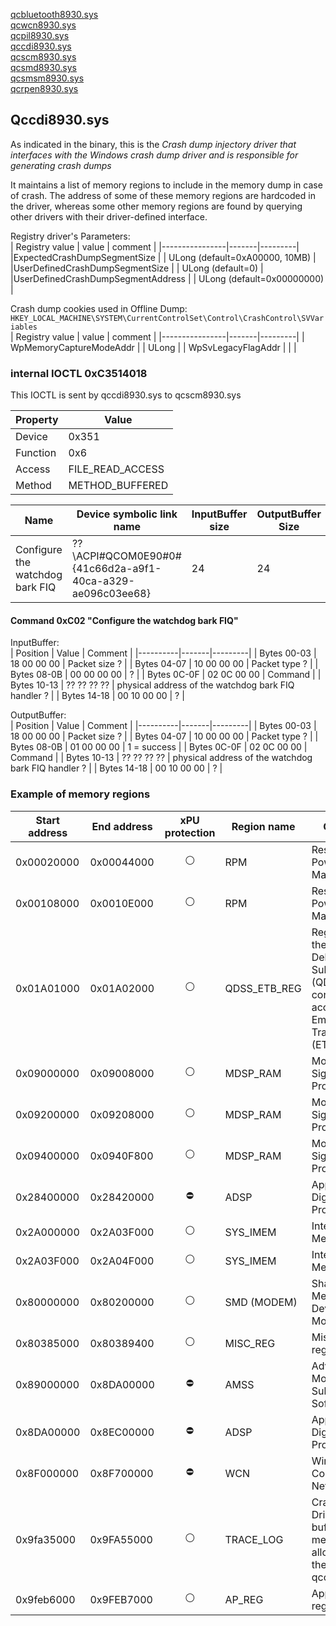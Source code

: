 [qcbluetooth8930.sys](./qcbluetooth8930.md)  
[qcwcn8930.sys](./qcwcn8930.md)  
[qcpil8930.sys](./qcpil8930.md)  
[qccdi8930.sys](#qccdi8930sys)  
[qcscm8930.sys](#qcscm8930sys)  
[qcsmd8930.sys](#qcsmd8930sys)  
[qcsmsm8930.sys](#qcsmsm8930sys)  
[qcrpen8930.sys](#qcrpen8930sys)  






## Qccdi8930.sys

As indicated in the binary, this is the _Crash dump injectory driver that interfaces with the Windows crash dump driver and is responsible for generating crash dumps_

It maintains a list of memory regions to include in the memory dump in case of crash. The address of some of these memory regions are hardcoded in the driver, whereas some other memory regions are found by querying other drivers with their driver-defined interface. 

Registry driver's Parameters:  
| Registry value | value | comment |
|----------------|-------|---------|
|ExpectedCrashDumpSegmentSize | | ULong (default=0xA00000, 10MB) |
|UserDefinedCrashDumpSegmentSize | | ULong (default=0) |
|UserDefinedCrashDumpSegmentAddress | | ULong (default=0x00000000) |

Crash dump cookies used in Offline Dump:  
`HKEY_LOCAL_MACHINE\SYSTEM\CurrentControlSet\Control\CrashControl\SVVariables`  
| Registry value | value | comment |
|----------------|-------|---------|
| WpMemoryCaptureModeAddr | | ULong | 
| WpSvLegacyFlagAddr | | |

### internal IOCTL 0xC3514018

This IOCTL is sent by qccdi8930.sys to qcscm8930.sys

| Property | Value |
|----------|-------|
| Device | 0x351 |
| Function | 0x6 |
| Access | FILE_READ_ACCESS |
| Method | METHOD_BUFFERED |


| Name | Device symbolic link name | InputBuffer size | OutputBuffer Size |
|------|-------------|------------------|--------------------|
| Configure the watchdog bark FIQ | \??\ACPI#QCOM0E90#0#{41c66d2a-a9f1-40ca-a329-ae096c03ee68} | 24 | 24 |

#### Command 0xC02 "Configure the watchdog bark FIQ"

InputBuffer:  
| Position | Value | Comment |
|----------|-------|---------|
| Bytes 00-03 | 18 00 00 00 | Packet size ? |
| Bytes 04-07 | 10 00 00 00 | Packet type ? |
| Bytes 08-0B | 00 00 00 00 | ? |
| Bytes 0C-0F | 02 0C 00 00 | Command |
| Bytes 10-13 | ?? ?? ?? ?? | physical address of the watchdog bark FIQ handler ? |
| Bytes 14-18 | 00 10 00 00 | ? |

OutputBuffer:  
| Position | Value | Comment |
|----------|-------|---------|
| Bytes 00-03 | 18 00 00 00 | Packet size ? |
| Bytes 04-07 | 10 00 00 00 | Packet type ? |
| Bytes 08-0B | 01 00 00 00 | 1 = success |
| Bytes 0C-0F | 02 0C 00 00 | Command |
| Bytes 10-13 | ?? ?? ?? ?? | physical address of the watchdog bark FIQ handler ? |
| Bytes 14-18 | 00 10 00 00 | ? |

### Example of memory regions 

| Start address | End address | xPU protection | Region name | Comment |
|---------------|-------------|:--------------:|-------------|---------|
| 0x00020000 | 0x00044000 | :white_circle: | RPM | Resource Power Manager |
| 0x00108000 | 0x0010E000 | :white_circle: | RPM | Resource Power Manager |
| 0x01A01000 | 0x01A02000 | :white_circle: | QDSS_ETB_REG | Register within the Qualcomm Debug Subsystem (QDSS) that controls or accesses the Embedded Trace Buffer (ETB) |
| 0x09000000 | 0x09008000 | :white_circle: | MDSP_RAM | Modem Digital Signal Processor |
| 0x09200000 | 0x09208000 | :white_circle: | MDSP_RAM | Modem Digital Signal Processor |
| 0x09400000 | 0x0940F800 | :white_circle: | MDSP_RAM | Modem Digital Signal Processor |
| 0x28400000 | 0x28420000 | :no_entry: | ADSP | Application Digital Signal Processor |
| 0x2A000000 | 0x2A03F000 | :white_circle: | SYS_IMEM | Internal Memory |
| 0x2A03F000 | 0x2A04F000 | :white_circle: | SYS_IMEM | Internal Memory |
| 0x80000000 | 0x80200000 | :white_circle: | SMD (MODEM) | Shared Memory Device of the Modem |
| 0x80385000 | 0x80389400 | :white_circle: | MISC_REG | Miscellaneous register ? |
| 0x89000000 | 0x8DA00000 | :no_entry: | AMSS | Advanced Mobile Subscriber Software |
| 0x8DA00000 | 0x8EC00000 | :no_entry: | ADSP | Application Digital Signal Processor |
| 0x8F000000 | 0x8F700000 | :no_entry: | WCN | Wireless Connectivity Network |
| 0x9fa35000 | 0x9FA55000 | :white_circle: | TRACE_LOG | Crash Dump Driver log buffer - memory allocated at the start of qccdi8930.sys |
| 0x9feb6000 | 0x9FEB7000 | :white_circle: | AP_REG | Application register ? |


